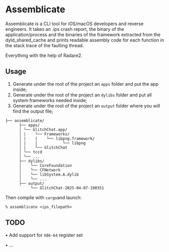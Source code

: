 # Assemblicate

Assemblicate is a CLI tool for iOS/macOS developers and reverse engineers.
It takes an .ips crash report, the binary of the application/process and 
the binaries of the framework extracted from the dyld_shared_cache and
prints readable assembly code for each function in the stack trace of the
faulting thread.

Everything with the help of Radare2.


## Usage

1. Generate under the root of the project an `apps` folder and put the app inside;
2. Generate under the root of the project an `dylibs` folder and put all system frameworks needed inside;
3. Generate under the root of the project an `output` folder where you will find the output file;
``` project-root/ 
├── assemblicate/ 
      ├── apps/ 
      │ └── GlitchChat.app/
      │ |    └── Frameworks/
      │ |    |    └── libpng.framework/
      │ |    |           └── libpng
      │ |    └── GlitchChat
      │ └── tccd
      │ └── ...
      ├── dylibs/
      │    └── CoreFoundation
      │    └── CFNetwork
      │    └── libSystem.A.dylib
      │    └── ...
      ├── output/
           └── GlitchChat-2025-04-07-190351
```

Then compile with `cargo`and launch:

```% assemblicate <ips_filepath>```

## TODO
• Add support for `X86-64` register set

• ...
